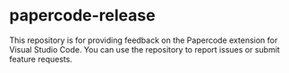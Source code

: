# papercode-release
This repository is for providing feedback on the Papercode extension for Visual Studio Code. You can use the repository to report issues or submit feature requests.
